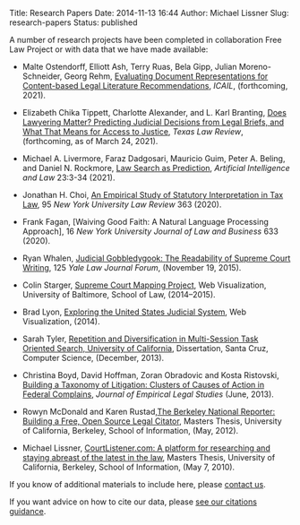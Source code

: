 Title: Research Papers
Date: 2014-11-13 16:44
Author: Michael Lissner
Slug: research-papers
Status: published

A number of research projects have been completed in collaboration Free
Law Project or with data that we have made available:

- Malte Ostendorff, Elliott Ash, Terry Ruas, Bela Gipp, Julian Moreno-Schneider, Georg Rehm, [Evaluating Document Representations for Content-based Legal Literature Recommendations](https://arxiv.org/abs/2104.13841), *ICAIL*, (forthcoming, 2021).

- Elizabeth Chika Tippett, Charlotte Alexander, and L. Karl Branting, [Does Lawyering Matter? Predicting Judicial Decisions from Legal Briefs, and What That Means for Access to Justice](https://ssrn.com/abstract=3811710), *Texas Law Review*, (forthcoming, as of March 24, 2021).

- Michael A. Livermore, Faraz Dadgosari, Mauricio Guim, Peter A. Beling, and Daniel N. Rockmore, [Law Search as Prediction](https://link.springer.com/article/10.1007/s10506-020-09261-5), *Artificial Intelligence and Law* 23:3-34 (2021).

- Jonathan H. Choi, [An Empirical Study of Statutory Interpretation in Tax Law](https://www.nyulawreview.org/issues/volume-95-number-2/an-empirical-study-of-statutory-interpretation-in-tax-law/), 95 *New York University Law Review* 363 (2020).

- Frank Fagan, [Waiving Good Faith: A Natural Language Processing Approach], 16 *New York University Journal of Law and Business* 633 (2020).

 - Ryan Whalen, [Judicial Gobbledygook: The Readability of Supreme Court Writing](http://www.yalelawjournal.org/forum/judicial-gobbledygook), 125 *Yale Law Journal Forum*, (November 19, 2015).
 
 -   Colin Starger, [Supreme Court Mapping Project](http://law.ubalt.edu/faculty/scotus-mapping/index.cfm), Web Visualization, University of Baltimore, School of Law, (2014–2015).
 
 - Brad Lyon, [Exploring the United States Judicial System](https://d57dd304fefca1aa423fea1b4dc59f23c06dd95e.googledrive.com/host/0B2GQktu-wcTiWm82NGt5MTZreHM/), Web Visualization, (2014).

 - Sarah Tyler, [Repetition and Diversification in Multi-Session Task Oriented Search, University of California](https://github.com/freelawproject/related-literature/raw/master/CourtListener%20Studies/Sarah%20Tyler/sarah_tyler_dissertation.pdf), Dissertation, Santa Cruz, Computer Science, (December, 2013).

 -  Christina Boyd, David Hoffman, Zoran Obradovic and Kosta Ristovski, [Building a Taxonomy of Litigation: Clusters of Causes of Action in Federal Complains]({static}/pdf/boyd-jels-taxonomy.pdf), *Journal of Empirical Legal Studies* (June, 2013).
 
 - Rowyn McDonald and Karen Rustad,[The Berkeley National Reporter: Building a Free, Open Source Legal Citator](https://www.ischool.berkeley.edu/files/student_projects/mcdonald_rustad_report.pdf), Masters Thesis, University of California, Berkeley, School of Information, (May, 2012).

 - Michael Lissner, [CourtListener.com: A platform for researching and staying abreast of the latest in the law](https://www.ischool.berkeley.edu/files/student_projects/Final_Report_Michael_Lissner_2010-05-07_2.pdf), Masters Thesis, University of California, Berkeley, School of Information, (May 7, 2010).

If you know of additional materials to include here, please [contact
us]({filename}/pages/contact.md).

If you want advice on how to cite our data, please [see our citations guidance][cite].

[cite]: {filename}/pages/citing-flp.md
